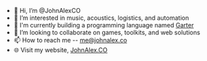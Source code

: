 - 👋 Hi, I’m @JohnAlexCO
- 👀 I’m interested in music, acoustics, logistics, and automation
- 🌱 I'm currently building a programming language named [Garter](https://github.com/topics/garter)
- 💞️ I’m looking to collaborate on games, toolkits, and web solutions
- 📫 How to reach me -- me@johnalex.co
- 🌐 Visit my website, [JohnAlex.CO](https://johnalex.co)
